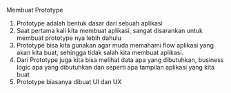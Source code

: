 Membuat Prototype

1. Prototype adalah bentuk dasar dari sebuah aplikasi
2. Saat pertama kali kita membuat aplikasi, sangat disarankan untuk membuat prototype nya lebih dahulu
3. Prototype bisa kita gunakan agar muda memahami flow aplikasi yang akan kita buat, sehingga tidak salah kita membuat aplikasi.
4. Dari Prototype juga kita bisa melihat data apa yang dibutuhkan, business logic apa yang dibutuhkan dan seperti apa tampilan aplikasi yang kita buat
5. Prototype biasanya dibuat UI dan UX

